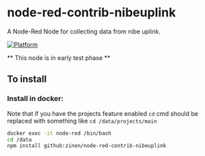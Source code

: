 # node-red-contrib-nibeuplink
A Node-Red Node for collecting data from nibe uplink.

[![Platform](https://img.shields.io/badge/platform-Node--RED-red.svg)](https://nodered.org)

** This node is in early test phase **

## To install

### Install in docker:
Note that if you have the projects feature enabled `cd` cmd should be replaced with something like `cd /data/projects/main`
```bash
docker exec -it node-red /bin/bash
cd /data
npm install github:zinen/node-red-contrib-nibeuplink
```

